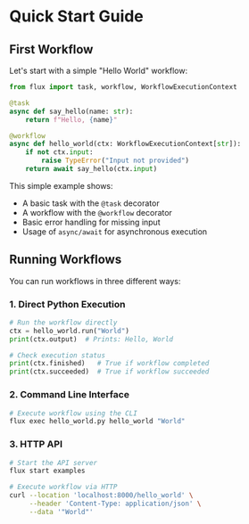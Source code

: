 # Quick Start Guide

## First Workflow

Let's start with a simple "Hello World" workflow:

```python
from flux import task, workflow, WorkflowExecutionContext

@task
async def say_hello(name: str):
    return f"Hello, {name}"

@workflow
async def hello_world(ctx: WorkflowExecutionContext[str]):
    if not ctx.input:
        raise TypeError("Input not provided")
    return await say_hello(ctx.input)
```

This simple example shows:
- A basic task with the `@task` decorator
- A workflow with the `@workflow` decorator
- Basic error handling for missing input
- Usage of `async/await` for asynchronous execution

## Running Workflows

You can run workflows in three different ways:

### 1. Direct Python Execution
```python
# Run the workflow directly
ctx = hello_world.run("World")
print(ctx.output)  # Prints: Hello, World

# Check execution status
print(ctx.finished)   # True if workflow completed
print(ctx.succeeded)  # True if workflow succeeded
```

### 2. Command Line Interface
```bash
# Execute workflow using the CLI
flux exec hello_world.py hello_world "World"
```

### 3. HTTP API
```bash
# Start the API server
flux start examples

# Execute workflow via HTTP
curl --location 'localhost:8000/hello_world' \
     --header 'Content-Type: application/json' \
     --data '"World"'
```
